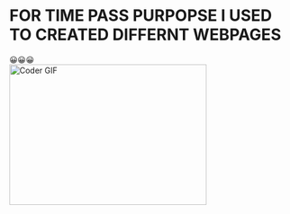 # FOR TIME PASS PURPOPSE I USED TO CREATED DIFFERNT WEBPAGES 
:grinning::grinning::grinning:
<br>
<img alt="Coder GIF" height=250 width=350 src="https://magiccopy.xyz/assets/images/hadder.gif" />
